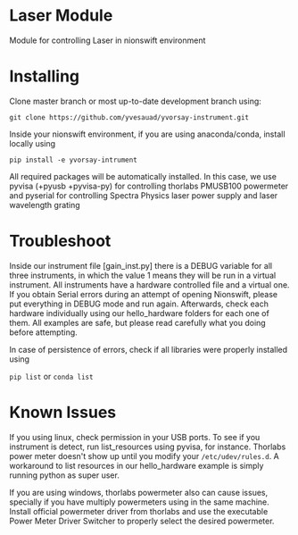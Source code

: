 # Laser Module
Module for controlling Laser in nionswift environment

# Installing
Clone master branch or most up-to-date development branch using:

`git clone https://github.com/yvesauad/yvorsay-instrument.git`

Inside your nionswift environment, if you are using anaconda/conda, install locally using 

`pip install -e yvorsay-intrument`

All required packages will be automatically installed. In this case, we use pyvisa (+pyusb +pyvisa-py) for controlling thorlabs PMUSB100 powermeter and pyserial for controlling Spectra Physics laser power supply and laser wavelength grating

# Troubleshoot

Inside our instrument file [gain_inst.py] there is a DEBUG variable for all three instruments, in which the value 1 means they will be run in a virtual instrument. All instruments have a hardware controlled file and a virtual one. If you obtain Serial errors during an attempt of opening Nionswift, please put everything in DEBUG mode and run again. Afterwards, check each hardware individually using our hello_hardware folders for each one of them. All examples are safe, but please read carefully what you doing before attempting.

In case of persistence of errors, check if all libraries were properly installed using

`pip list` or `conda list`

# Known Issues

If you using linux, check permission in your USB ports. To see if you instrument is detect, run list_resources using pyvisa, for instance. Thorlabs power meter doesn't show up until you modify your `/etc/udev/rules.d`. A workaround to list resources in our hello_hardware example is simply running python as super user.

If you are using windows, thorlabs powermeter also can cause issues, specially if you have multiply powermeters using in the same machine. Install official powermeter driver from thorlabs and use the executable Power Meter Driver Switcher to properly select the desired powermeter.
